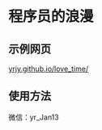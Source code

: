 # 程序员的浪漫

## 示例网页
[yrjy.github.io/love_time/](https://yrjy.github.io/love_time/)

## 使用方法

微信：yr_Jan13
